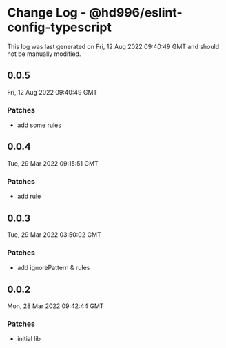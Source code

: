 # Change Log - @hd996/eslint-config-typescript

This log was last generated on Fri, 12 Aug 2022 09:40:49 GMT and should not be manually modified.

## 0.0.5
Fri, 12 Aug 2022 09:40:49 GMT

### Patches

- add some rules

## 0.0.4
Tue, 29 Mar 2022 09:15:51 GMT

### Patches

- add rule

## 0.0.3
Tue, 29 Mar 2022 03:50:02 GMT

### Patches

- add ignorePattern & rules

## 0.0.2
Mon, 28 Mar 2022 09:42:44 GMT

### Patches

- initial lib

